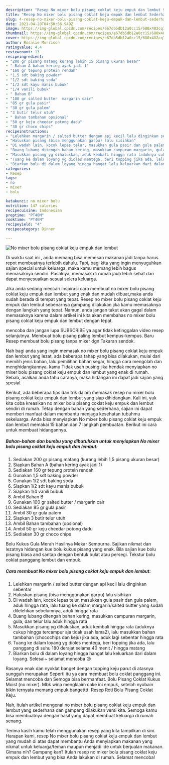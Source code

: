 ```yaml
---
description: "Resep No mixer bolu pisang coklat keju empuk dan lembut Sederhana dan Mudah Dibuat"
title: "Resep No mixer bolu pisang coklat keju empuk dan lembut Sederhana dan Mudah Dibuat"
slug: 4-resep-no-mixer-bolu-pisang-coklat-keju-empuk-dan-lembut-sederhana-dan-mudah-dibuat
date: 2021-04-20T04:50:56.949Z
image: https://img-global.cpcdn.com/recipes/e67db5db12a0cc15/680x482cq70/no-mixer-bolu-pisang-coklat-keju-empuk-dan-lembut-foto-resep-utama.jpg
thumbnail: https://img-global.cpcdn.com/recipes/e67db5db12a0cc15/680x482cq70/no-mixer-bolu-pisang-coklat-keju-empuk-dan-lembut-foto-resep-utama.jpg
cover: https://img-global.cpcdn.com/recipes/e67db5db12a0cc15/680x482cq70/no-mixer-bolu-pisang-coklat-keju-empuk-dan-lembut-foto-resep-utama.jpg
author: Rosalie Morrison
ratingvalue: 4.4
reviewcount: 13
recipeingredient:
- "200 gr pisang matang kurang lebih 15 pisang ukuran besar"
- " Bahan A bahan kering ayak jadi 1"
- "160 gr tepung protein rendah"
- "1,5 sdt baking powder"
- "1/2 sdt baking soda"
- "1/2 sdt kayu manis bubuk"
- "1/4 vanili bubuk"
- " Bahan B"
- "100 gr salted butter  margarin cair"
- "85 gr gula pasir"
- "30 gr gula palem"
- "3 butir telur utuh"
- " Bahan tambahan opsional"
- "50 gr keju cheedar potong dadu"
- "30 gr choco chips"
recipeinstructions:
- "Lelehkan margarin / salted butter dengan api kecil lalu dinginkan sebentar"
- "Haluskan pisang (bisa menggunakan garpu) lalu sisihkan"
- "Di wadah lain, kocok lepas telur, masukkan gula pasir dan gula palem, aduk hingga rata, lalu tuang ke dalam margarin/salted butter yang sudah dilelehkan sebelumnya, aduk hingga rata"
- "Buang lubang ditengah bahan kering, masukkan campuran margarin, gula, dan telur lalu aduk hingga rata"
- "Masukkan pisang yg dihaluskan, aduk kembali hingga rata (aduknya cukup hingga tercampur aja tidak usah lama2), lalu masukkan bahan tambahan (chocochips dan keju) jika ada, aduk lagi sebentar hingga rata"
- "Tuang ke dalam loyang yg dioles mentega, beri topping jika ada, lalu panggang di suhu 180 derajat selama 40 menit / hingga matang"
- "Biarkan bolu di dalam loyang hingga hangat lalu keluarkan dari dalam loyang. Selesai~ selamat mencoba 😍"
categories:
- Resep
tags:
- no
- mixer
- bolu

katakunci: no mixer bolu 
nutrition: 147 calories
recipecuisine: Indonesian
preptime: "PT40M"
cooktime: "PT46M"
recipeyield: "4"
recipecategory: Dinner

---
```



![No mixer bolu pisang coklat keju empuk dan lembut](https://img-global.cpcdn.com/recipes/e67db5db12a0cc15/680x482cq70/no-mixer-bolu-pisang-coklat-keju-empuk-dan-lembut-foto-resep-utama.jpg)

Di waktu  saat ini , anda memang bisa memesan makanan jadi tanpa harus repot membuatnya terlebih dahulu. Tapi, bagi kita yang ingin menyuguhkan sajian special untuk keluarga, maka kamu memang lebih bagus memasaknya sendiri. Pasalnya, memasak di rumah jauh lebih sehat dan dapat menyesuaikan sesuai selera keluarga.

Jika anda sedang mencari inspirasi cara membuat no mixer bolu pisang coklat keju empuk dan lembut yang enak dan mudah dibuat,maka anda sudah berada di tempat yang tepat. Resep no mixer bolu pisang coklat keju empuk dan lembut  sebenarnya gampang dilakukan jika kamu memasaknya dengan langkah yang tepat. Namun, anda jangan takut akan gagal dalam memasaknya 
karena dalam artikel ini kita akan membahas no mixer bolu pisang coklat keju empuk dan lembut dengan tepat.  

mencoba dan jangan lupa SUBSCRIBE ya agar tidak ketinggalan video resep selanjutnya. Membuat bolu pisang paling lembut kempus-kempus. Baru Resep membuat bolu pisang tanpa mixer dgn Takaran sendok.

Nah bagi anda yang ingin memasak no mixer bolu pisang coklat keju empuk dan lembut yang lezat, ada beberapa tahap yang bisa dilakukan, mulai dari memilih jenis bahan, lalu pemilihan bahan segar, hingga cara mengolah dan menghidangkannya. kamu Tidak usah pusing jika hendak menyiapkan no mixer bolu pisang coklat keju empuk dan lembut yang enak di rumah. Sebab, asalkan anda  tahu caranya, maka hidangan ini dapat jadi sajian yang spesial.

Berikut, ada beberapa tips dan trik dalam memasak resep no mixer bolu pisang coklat keju empuk dan lembut yang siap dihidangkan. Kali ini, yuk kita coba kreasikan no mixer bolu pisang coklat keju empuk dan lembut sendiri di rumah. Tetap dengan bahan yang sederhana, sajian ini dapat memberi manfaat dalam membantu menjaga kesehatan tubuhmu sekeluarga. Anda bisa menyiapkan No mixer bolu pisang coklat keju empuk dan lembut memakai 15 bahan dan 7 langkah pembuatan. Berikut ini cara untuk membuat hidangannya.

<!--inarticleads1-->

##### Bahan-bahan dan bumbu yang dibutuhkan untuk menyiapkan No mixer bolu pisang coklat keju empuk dan lembut:

1. Sediakan 200 gr pisang matang (kurang lebih 1,5 pisang ukuran besar)
1. Siapkan  Bahan A (bahan kering ayak jadi 1)
1. Sediakan 160 gr tepung protein rendah
1. Gunakan 1,5 sdt baking powder
1. Gunakan 1/2 sdt baking soda
1. Siapkan 1/2 sdt kayu manis bubuk
1. Siapkan 1/4 vanili bubuk
1. Ambil  Bahan B
1. Gunakan 100 gr salted butter / margarin cair
1. Sediakan 85 gr gula pasir
1. Ambil 30 gr gula palem
1. Siapkan 3 butir telur utuh
1. Ambil  Bahan tambahan (opsional)
1. Ambil 50 gr keju cheedar potong dadu
1. Sediakan 30 gr choco chips


Bolu Kukus Gula Merah Hasilnya Mekar Sempurna. Sajikan nikmat dan lezatnya hidangan kue bolu kukus pisang yang enak. Bila sajian kue bolu pisang biasa and santap dengan bentuk bulat atau persegi. Tekstur bolu coklat panggang lembut dan empuk. 

<!--inarticleads2-->

##### Cara membuat No mixer bolu pisang coklat keju empuk dan lembut:

1. Lelehkan margarin / salted butter dengan api kecil lalu dinginkan sebentar
1. Haluskan pisang (bisa menggunakan garpu) lalu sisihkan
1. Di wadah lain, kocok lepas telur, masukkan gula pasir dan gula palem, aduk hingga rata, lalu tuang ke dalam margarin/salted butter yang sudah dilelehkan sebelumnya, aduk hingga rata
1. Buang lubang ditengah bahan kering, masukkan campuran margarin, gula, dan telur lalu aduk hingga rata
1. Masukkan pisang yg dihaluskan, aduk kembali hingga rata (aduknya cukup hingga tercampur aja tidak usah lama2), lalu masukkan bahan tambahan (chocochips dan keju) jika ada, aduk lagi sebentar hingga rata
1. Tuang ke dalam loyang yg dioles mentega, beri topping jika ada, lalu panggang di suhu 180 derajat selama 40 menit / hingga matang
1. Biarkan bolu di dalam loyang hingga hangat lalu keluarkan dari dalam loyang. Selesai~ selamat mencoba 😍


Rasanya enak dan nyoklat banget dengan topping keju parut di atasnya sungguh merupakan Seperti itu ya cara membuat bolu coklat panggang ini. Selamat mencoba dan Semoga bisa bermanfaat. Bolu Pisang Coklat Kukus Moist (no mixer). Mbk wina mengklaim cake ini empuk, setelah nyobain bikin ternyata memang empuk bangetttt. Resep Roti Bolu Pisang Coklat Keju. 

Nah, itulah artikel mengenai  no mixer bolu pisang coklat keju empuk dan lembut  yang sederhana dan gampang dilakukan versi kita. Semoga kamu bisa membuatnya dengan hasil yang dapat membuat keluarga di rumah senang. 

Terima kasih kamu telah menggunakan resep yang kita tampilkan di sini. Harapan kami, resep  No mixer bolu pisang coklat keju empuk dan lembut yang mudah di atas dapat membantu Anda menyiapkan makanan yang nikmat untuk keluarga/teman maupun menjadi ide untuk berjualan makanan. Gimana nih? Gampang kan? Itulah resep no mixer bolu pisang coklat keju empuk dan lembut yang bisa Anda lakukan di rumah. Selamat mencoba!


